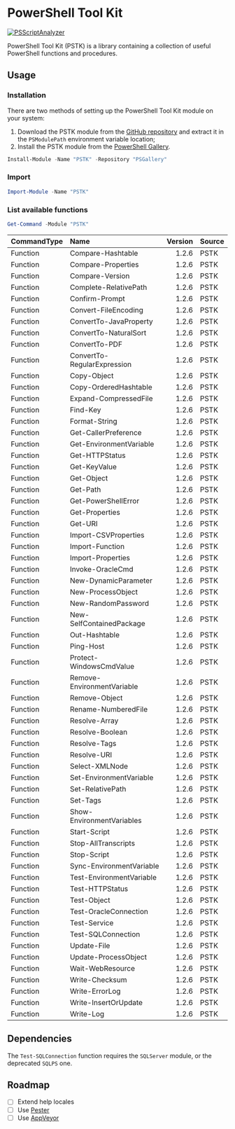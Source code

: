 # PowerShell Tool Kit

[![PSScriptAnalyzer](https://github.com/Akaizoku/PSTK/actions/workflows/scan.yml/badge.svg?branch=main)](https://github.com/Akaizoku/PSTK/actions/workflows/scan.yml)

PowerShell Tool Kit (PSTK) is a library containing a collection of useful PowerShell functions and procedures.

## Usage

### Installation

There are two methods of setting up the PowerShell Tool Kit module on your system:

1. Download the PSTK module from the [GitHub repository](https://github.com/Akaizoku/PSTK) and extract it in the `PSModulePath` environment variable location;
2. Install the PSTK module from the [PowerShell Gallery](https://www.powershellgallery.com/packages/PSTK).

```powershell
Install-Module -Name "PSTK" -Repository "PSGallery"
```

### Import

```powershell
Import-Module -Name "PSTK"
```

### List available functions

```powershell
Get-Command -Module "PSTK"
```

| CommandType | Name                        | Version | Source |
| :---------- | :-------------------------- | ------: | :----- |
| Function    | Compare-Hashtable           |   1.2.6 | PSTK   |
| Function    | Compare-Properties          |   1.2.6 | PSTK   |
| Function    | Compare-Version             |   1.2.6 | PSTK   |
| Function    | Complete-RelativePath       |   1.2.6 | PSTK   |
| Function    | Confirm-Prompt              |   1.2.6 | PSTK   |
| Function    | Convert-FileEncoding        |   1.2.6 | PSTK   |
| Function    | ConvertTo-JavaProperty      |   1.2.6 | PSTK   |
| Function    | ConvertTo-NaturalSort       |   1.2.6 | PSTK   |
| Function    | ConvertTo-PDF               |   1.2.6 | PSTK   |
| Function    | ConvertTo-RegularExpression |   1.2.6 | PSTK   |
| Function    | Copy-Object                 |   1.2.6 | PSTK   |
| Function    | Copy-OrderedHashtable       |   1.2.6 | PSTK   |
| Function    | Expand-CompressedFile       |   1.2.6 | PSTK   |
| Function    | Find-Key                    |   1.2.6 | PSTK   |
| Function    | Format-String               |   1.2.6 | PSTK   |
| Function    | Get-CallerPreference        |   1.2.6 | PSTK   |
| Function    | Get-EnvironmentVariable     |   1.2.6 | PSTK   |
| Function    | Get-HTTPStatus              |   1.2.6 | PSTK   |
| Function    | Get-KeyValue                |   1.2.6 | PSTK   |
| Function    | Get-Object                  |   1.2.6 | PSTK   |
| Function    | Get-Path                    |   1.2.6 | PSTK   |
| Function    | Get-PowerShellError         |   1.2.6 | PSTK   |
| Function    | Get-Properties              |   1.2.6 | PSTK   |
| Function    | Get-URI                     |   1.2.6 | PSTK   |
| Function    | Import-CSVProperties        |   1.2.6 | PSTK   |
| Function    | Import-Function             |   1.2.6 | PSTK   |
| Function    | Import-Properties           |   1.2.6 | PSTK   |
| Function    | Invoke-OracleCmd            |   1.2.6 | PSTK   |
| Function    | New-DynamicParameter        |   1.2.6 | PSTK   |
| Function    | New-ProcessObject           |   1.2.6 | PSTK   |
| Function    | New-RandomPassword          |   1.2.6 | PSTK   |
| Function    | New-SelfContainedPackage    |   1.2.6 | PSTK   |
| Function    | Out-Hashtable               |   1.2.6 | PSTK   |
| Function    | Ping-Host                   |   1.2.6 | PSTK   |
| Function    | Protect-WindowsCmdValue     |   1.2.6 | PSTK   |
| Function    | Remove-EnvironmentVariable  |   1.2.6 | PSTK   |
| Function    | Remove-Object               |   1.2.6 | PSTK   |
| Function    | Rename-NumberedFile         |   1.2.6 | PSTK   |
| Function    | Resolve-Array               |   1.2.6 | PSTK   |
| Function    | Resolve-Boolean             |   1.2.6 | PSTK   |
| Function    | Resolve-Tags                |   1.2.6 | PSTK   |
| Function    | Resolve-URI                 |   1.2.6 | PSTK   |
| Function    | Select-XMLNode              |   1.2.6 | PSTK   |
| Function    | Set-EnvironmentVariable     |   1.2.6 | PSTK   |
| Function    | Set-RelativePath            |   1.2.6 | PSTK   |
| Function    | Set-Tags                    |   1.2.6 | PSTK   |
| Function    | Show-EnvironmentVariables   |   1.2.6 | PSTK   |
| Function    | Start-Script                |   1.2.6 | PSTK   |
| Function    | Stop-AllTranscripts         |   1.2.6 | PSTK   |
| Function    | Stop-Script                 |   1.2.6 | PSTK   |
| Function    | Sync-EnvironmentVariable    |   1.2.6 | PSTK   |
| Function    | Test-EnvironmentVariable    |   1.2.6 | PSTK   |
| Function    | Test-HTTPStatus             |   1.2.6 | PSTK   |
| Function    | Test-Object                 |   1.2.6 | PSTK   |
| Function    | Test-OracleConnection       |   1.2.6 | PSTK   |
| Function    | Test-Service                |   1.2.6 | PSTK   |
| Function    | Test-SQLConnection          |   1.2.6 | PSTK   |
| Function    | Update-File                 |   1.2.6 | PSTK   |
| Function    | Update-ProcessObject        |   1.2.6 | PSTK   |
| Function    | Wait-WebResource            |   1.2.6 | PSTK   |
| Function    | Write-Checksum              |   1.2.6 | PSTK   |
| Function    | Write-ErrorLog              |   1.2.6 | PSTK   |
| Function    | Write-InsertOrUpdate        |   1.2.6 | PSTK   |
| Function    | Write-Log                   |   1.2.6 | PSTK   |

## Dependencies

The `Test-SQLConnection` function requires the `SQLServer` module, or the deprecated `SQLPS` one.

## Roadmap

- [ ] Extend help locales
- [ ] Use [Pester](https://github.com/pester/Pester)
- [ ] Use [AppVeyor](https://www.appveyor.com/)
